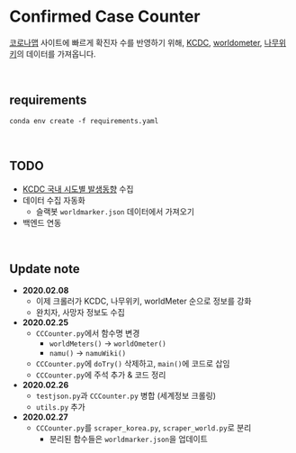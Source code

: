 # Confirmed Case Counter
[코로나맵](http://livecorona.co.kr/) 사이트에 빠르게 확진자 수를 반영하기 위해, [KCDC](http://ncov.mohw.go.kr/index_main.jsp), [worldometer](https://www.worldometers.info/coronavirus/), [나무위키](https://namu.wiki/w/%EC%8B%A0%EC%A2%85%20%EC%BD%94%EB%A1%9C%EB%82%98%EB%B0%94%EC%9D%B4%EB%9F%AC%EC%8A%A4%EA%B0%90%EC%97%BC%EC%A6%9D)의 데이터를 가져옵니다.

<br>

## requirements
```shell script
conda env create -f requirements.yaml
```
<br>

## TODO
- [KCDC 국내 시도별 발생동향](http://ncov.mohw.go.kr/bdBoardList_Real.do?brdId=1&brdGubun=13&ncvContSeq=&contSeq=&board_id=&gubun=&fbclid=IwAR3NoNL_j1phitehSggDQedf7S165308xIEeG8ljACy-VRq-T5efcbcTK_s) 수집
- 데이터 수집 자동화
    - 슬랙봇 `worldmarker.json` 데이터에서 가져오기
- 백엔드 연동

<br>

## Update note
- **2020.02.08**
    - 이제 크롤러가 KCDC, 나무위키, worldMeter 순으로 정보를 강화
    - 완치자, 사망자 정보도 수집
- **2020.02.25**
    - `CCCounter.py`에서 함수명 변경
        - `worldMeters()` → `worldOmeter()`
        - `namu()` → `namuWiki()`
    - `CCCounter.py`에 `doTry()` 삭제하고, `main()`에 코드로 삽임
    - `CCCounter.py`에 주석 추가 & 코드 정리
- **2020.02.26**
    - `testjson.py`과 `CCCounter.py` 병합 (세계정보 크롤링)
    - `utils.py` 추가
- **2020.02.27**
    - `CCCounter.py`를 `scraper_korea.py`, `scraper_world.py`로 분리
        - 분리된 함수들은 `worldmarker.json`을 업데이트
